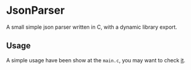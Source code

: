 # JsonParser

A small simple json parser written in C, with a dynamic library export.

## Usage

A simple usage have been show at the `main.c`, you may want to check [it](./main.c).
